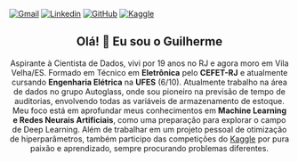 [![Gmail](https://img.shields.io/badge/-Gmail-c14438?style=flat&logo=Gmail&logoColor=white)](mailto:guiefgen@gmail.com)
[![Linkedin](https://img.shields.io/badge/-LinkedIn-blue?style=flat&logo=Linkedin&logoColor=white)](https://www.linkedin.com/in/guilherme-efgen-13b8761ab/)
[![GitHub](https://img.shields.io/github/followers/guilhermeRaibolt?label=follow&style=social)](https://github.com/guilhermeRaibolt)
[![Kaggle](https://img.shields.io/badge/-Kaggle-20BEFF?style=flat&logo=Kaggle&logoColor=white)](https://www.kaggle.com/guilhermeefgen)


<div align='center'>
  <h2>Olá! 👋 Eu sou o Guilherme</h2>
<p>Aspirante à Cientista de Dados, vivi por 19 anos no RJ e agora moro em Vila Velha/ES. Formado em Técnico em <strong>Eletrônica</strong> pelo <strong>CEFET-RJ</strong> e atualmente cursando <strong>Engenharia Elétrica</strong> na <strong>UFES</strong> (6/10). Atualmente trabalho na área de dados no grupo Autoglass, onde sou pioneiro na previsão de tempo de auditorias, envolvendo todas as variáveis de armazenamento de estoque. Meu foco está em aprofundar meus conhecimentos em <strong>Machine Learning e Redes Neurais Artificiais</strong>, como uma preparação para explorar o campo de Deep Learning. Além de trabalhar em um projeto pessoal de otimização de hiperparâmetros, também participo das competições do <a href="https://www.kaggle.com/guilhermeefgen">Kaggle</a> por pura paixão e aprendizado, sempre procurando problemas diferentes.
